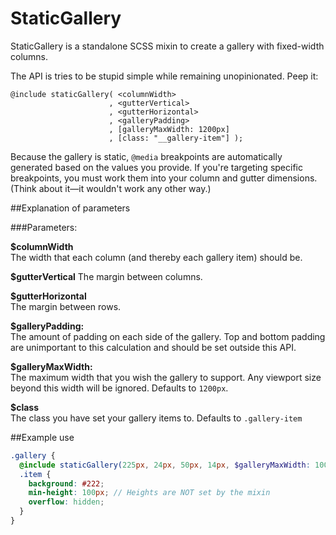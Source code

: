 # StaticGallery

StaticGallery is a standalone SCSS mixin to create a gallery with fixed-width columns.

The API is tries to be stupid simple while remaining unopinionated. Peep it:


```
@include staticGallery( <columnWidth>
                      , <gutterVertical>
                      , <gutterHorizontal>
                      , <galleryPadding>
                      , [galleryMaxWidth: 1200px]
                      , [class: "__gallery-item"] );
```

Because the gallery is static, `@media` breakpoints are automatically generated based on the values you provide. If you're targeting specific breakpoints, you must work them into your column and gutter dimensions. (Think about it—it wouldn't work any other way.) 

##Explanation of parameters

###Parameters: 

  **$columnWidth**  
    The width that each column (and thereby each gallery item) should be.

  **$gutterVertical**
    The margin between columns.  

  **$gutterHorizontal**  
  The margin between rows.

  **$galleryPadding:**  
    The amount of padding on each side of the gallery. Top and bottom
    padding are unimportant to this calculation and should be set outside
    this API.

  **$galleryMaxWidth:**  
    The maximum width that you wish the gallery to support. Any viewport size
    beyond this width will be ignored. Defaults to `1200px`.

  **$class**  
    The class you have set your gallery items to. Defaults to `.gallery-item`

##Example use

```scss
.gallery {
  @include staticGallery(225px, 24px, 50px, 14px, $galleryMaxWidth: 1000px, $class: ".item");
  .item {
    background: #222;
    min-height: 100px; // Heights are NOT set by the mixin
    overflow: hidden;
  }
}
```
